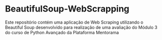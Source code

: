 # BeautifulSoup-WebScrapping

Este repositório contém uma aplicação de Web Scraping utilizando o Beautiful Soup desenvolvido para realização de uma avaliação do Módulo 3 do curso de Python Avançado da Plataforma Mentorama
